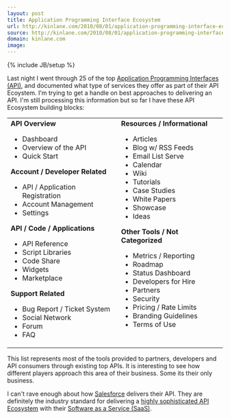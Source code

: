 ```yaml
---
layout: post
title: Application Programming Interface Ecosystem
url: http://kinlane.com/2010/08/01/application-programming-interface-ecosystem/
source: http://kinlane.com/2010/08/01/application-programming-interface-ecosystem/
domain: kinlane.com
image: 
---
```

{% include JB/setup %}<p>Last night I went through 25 of the top <a href="http://www.kinlane.com/2010/08/application-programming-interfaces-api/" target="_blank">Application Programming Interfaces (API)</a>, and documented what type of services they offer as part of their API Ecoystem. I'm trying to get a handle on best approaches to delivering an API. I'm still processing this information but so far I have these API Ecosystem building blocks:
<table cellspacing="2" cellpadding="3" width="95%" align="center">
<tbody>
<tr>
<td align="left" valign="top"><strong>API Overview</strong>
<ul class="mainlist">
	<li>Dashboard</li>
	<li>Overview of the API</li>
	<li>Quick Start</li>
</ul>
<strong>Account / Developer Related</strong>
<ul class="mainlist">
	<li>API / Application Registration</li>
	<li>Account Management</li>
	<li>Settings</li>
</ul>
<strong>API / </strong><strong>Code / Applications</strong>
<ul class="mainlist">
	<li>API Reference</li>
	<li>Script Libraries</li>
	<li>Code Share</li>
	<li>Widgets</li>
	<li>Marketplace</li>
</ul>
<strong>Support Related</strong>
<ul class="mainlist">
	<li>Bug Report / Ticket System</li>
	<li>Social Network</li>
	<li>Forum</li>
	<li>FAQ</li>
</ul>
</td>
<td align="left" valign="top"><strong>Resources / Informational</strong>
<ul class="mainlist">
	<li>Articles</li>
	<li>Blog w/ RSS Feeds</li>
	<li>Email List Serve</li>
	<li>Calendar</li>
	<li>Wiki</li>
	<li>Tutorials</li>
	<li>Case Studies</li>
	<li>White Papers</li>
	<li>Showcase</li>
	<li>Ideas</li>
</ul>
<strong>Other Tools / Not Categorized</strong>
<ul class="mainlist">
	<li>Metrics / Reporting</li>
	<li>Roadmap</li>
	<li>Status Dashboard</li>
	<li>Developers for Hire</li>
	<li>Partners</li>
	<li>Security</li>
	<li>Pricing / Rate Limits</li>
	<li>Branding Guidelines</li>
	<li>Terms of Use</li>
</ul>
</td>
</tr>
</tbody>
</table>
This list represents most of the tools provided to partners, developers and API consumers through existing top APIs. It is interesting to see how different players approach this area of their business. Some its their only business.<p></p>
I can't rave enough about how <a href="http://www.salesforce.com" target="_blank">Salesforce</a> delivers their API. They are definitely the industry standard for delivering a <a href="http://developer.force.com/" target="_blank">highly sophisticated API Ecosystem</a> with their <a href="http://www.kinlane.com/category/software-as-a-service-saas/" target="_blank">Software as a Service (SaaS)</a>.</p>
